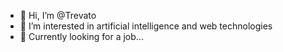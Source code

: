 - 👋 Hi, I’m @Trevato
- 👀 I’m interested in artificial intelligence and web technologies
- 🌱 Currently looking for a job...
